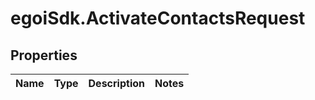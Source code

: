 # egoiSdk.ActivateContactsRequest

## Properties
Name | Type | Description | Notes
------------ | ------------- | ------------- | -------------


